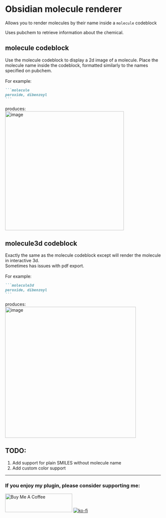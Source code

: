 # Obsidian molecule renderer
Allows you to render molecules by their name inside a `molecule` codeblock

Uses pubchem to retrieve information about the chemical.

## molecule codeblock

Use the molecule codeblock to display a 2d image of a molecule. Place the molecule name inside the codeblock, formatted similarly to the names specified on pubchem.\
\
For example:
````md
```molecule
peroxide, dibenzoyl
```
````
produces:\
<img width="384" alt="image" src="https://github.com/tnichols217/obsidian-molecule-renderer/assets/62992267/dbbddd2d-49e7-4836-94ea-e4d07afc000a">

## molecule3d codeblock
Exactly the same as the molecule codeblock except will render the molecule in interactive 3d.\
Sometimes has issues with pdf export.\
\
For example:
````md
```molecule3d
peroxide, dibenzoyl
```
````
produces:\
<img width="423" alt="image" src="https://github.com/tnichols217/obsidian-molecule-renderer/assets/62992267/7f32b0a0-00c5-4e87-ae7f-a98fd6f9d643">


## TODO:
1. Add support for plain SMILES without molecule name
2. Add custom color support

---

### If you enjoy my plugin, please consider supporting me:

<a href="https://www.buymeacoffee.com/tnichols217" target="_blank"><img src="https://cdn.buymeacoffee.com/buttons/v2/default-yellow.png" alt="Buy Me A Coffee" width="217" height="60" /></a>
[![ko-fi](https://ko-fi.com/img/githubbutton_sm.svg)](https://ko-fi.com/D1D0DF7HF)
